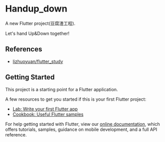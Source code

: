 # Handup_down

A new Flutter project(豆腐渣工程).

Let's hand Up&Down together!

## References

- [lizhuoyuan/flutter_study](https://github.com/lizhuoyuan/flutter_study)

## Getting Started

This project is a starting point for a Flutter application.

A few resources to get you started if this is your first Flutter project:

- [Lab: Write your first Flutter app](https://flutter.dev/docs/get-started/codelab)
- [Cookbook: Useful Flutter samples](https://flutter.dev/docs/cookbook)

For help getting started with Flutter, view our
[online documentation](https://flutter.dev/docs), which offers tutorials,
samples, guidance on mobile development, and a full API reference.
